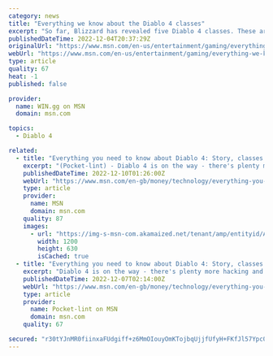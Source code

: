 ```yaml
---
category: news
title: "Everything we know about the Diablo 4 classes"
excerpt: "So far, Blizzard has revealed five Diablo 4 classes. These are classes from previous titles with chances of adding more in the future. - December 4, 2022 - WIN.gg ..."
publishedDateTime: 2022-12-04T20:37:29Z
originalUrl: "https://www.msn.com/en-us/entertainment/gaming/everything-we-know-about-the-diablo-4-classes/ar-AA14U6q8"
webUrl: "https://www.msn.com/en-us/entertainment/gaming/everything-we-know-about-the-diablo-4-classes/ar-AA14U6q8"
type: article
quality: 67
heat: -1
published: false

provider:
  name: WIN.gg on MSN
  domain: msn.com

topics:
  - Diablo 4

related:
  - title: "Everything you need to know about Diablo 4: Story, classes and trailers"
    excerpt: "(Pocket-lint) - Diablo 4 is on the way - there's plenty more hacking and slashing to be had, it looks like. The next game in Blizzard's mega-popular franchise was unveiled a good while ago, and its release is drawing ever closer, albeit very, very slowly."
    publishedDateTime: 2022-12-10T01:26:00Z
    webUrl: "https://www.msn.com/en-gb/money/technology/everything-you-need-to-know-about-diablo-4-story-classes-and-trailers/ar-AA157m1N"
    type: article
    provider:
      name: MSN
      domain: msn.com
    quality: 87
    images:
      - url: "https://img-s-msn-com.akamaized.net/tenant/amp/entityid/AA150jRg.img?h=630&w=1200&m=6&q=60&o=t&l=f&f=jpg&x=798&y=413"
        width: 1200
        height: 630
        isCached: true
  - title: "Everything you need to know about Diablo 4: Story, classes and trailers"
    excerpt: "Diablo 4 is on the way - there's plenty more hacking and slashing to be had, it looks like. The next game in Blizzard's mega-popular franchise was unveiled a good while ago, and its release is drawing ..."
    publishedDateTime: 2022-12-07T02:14:00Z
    webUrl: "https://www.msn.com/en-gb/money/technology/everything-you-need-to-know-about-diablo-4-story-classes-and-trailers/ar-AA150aNN"
    type: article
    provider:
      name: Pocket-lint on MSN
      domain: msn.com
    quality: 67

secured: "r30tYJnMR0fiinxaFUdgiff+z6MmOIouyOmKTojbqUjjfUfyH+FKfJl57Ypc07zo1ZxewQhz5yFM2++kPa4Awa9DR1AWOqiGJ1+WWnYuE/XdObWx9rwe+SXrw6xnE/YxxVVqpYjgJ5e2+EJjO9wVrT0+kRO8B19eZUJlL1MkxcOj/Fs2VvxvwN+doWxEdHEICipYvE8uO5SJdVGyvWI0jVY5K3VEiB9CxH5vyGpWnsy3x8WqrC0+aQoFTb61lugv0T7Pcvu3iHTWVF4UkJ27pm0biH5aBijLA4KmacLCMORdQEtPj2+xGCmscaViVJtqQRstLV4HOXeXVSo42qKASOckQqjRxWcybySSwvmQvAw=;jm8sSLsdPClrqz0RQiDd9Q=="
---
```


